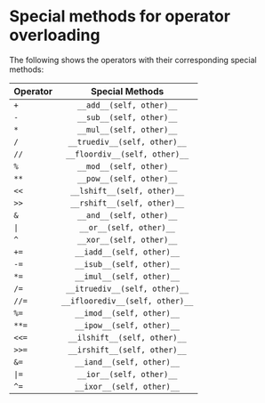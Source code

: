 # Special methods for operator overloading

The following shows the operators with their corresponding special methods:

| Operator | Special Methods |
| --- | :---: |
| `+` | `__add__(self, other)__` |
| `-` | `__sub__(self, other)__` |
| `*` | `__mul__(self, other)__` |
| `/` | `__truediv__(self, other)__` |
| `//` | `__floordiv__(self, other)__` |
| `%` | `__mod__(self, other)__` |
| `**` | `__pow__(self, other)__` |
| `<<` | `__lshift__(self, other)__` |
| `>>` | `__rshift__(self, other)__` |
| `&` | `__and__(self, other)__` |
| `\|` | `__or__(self, other)__` |
| `^` | `__xor__(self, other)__` |
| `+=` | `__iadd__(self, other)__` |
| `-=` | `__isub__(self, other)__` |
| `*=` | `__imul__(self, other)__` |
| `/=` | `__itruediv__(self, other)__` |
| `//=` | `__ifloorediv__(self, other)__` |
| `%=` | `__imod__(self, other)__` |
| `**=` | `__ipow__(self, other)__` |
| `<<=` | `__ilshift__(self, other)__` |
| `>>=` | `__irshift__(self, other)__` |
| `&=` | `__iand__(self, other)__` |
| `\|=` | `__ior__(self, other)__` |
| `^=` | `__ixor__(self, other)__` |